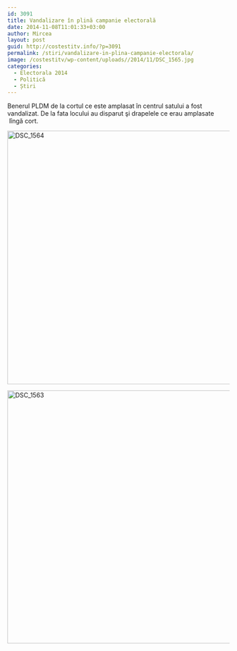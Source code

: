 ```yaml
---
id: 3091
title: Vandalizare în plină campanie electorală
date: 2014-11-08T11:01:33+03:00
author: Mircea
layout: post
guid: http://costestitv.info/?p=3091
permalink: /stiri/vandalizare-in-plina-campanie-electorala/
image: /costestitv/wp-content/uploads//2014/11/DSC_1565.jpg
categories:
  - Electorala 2014
  - Politică
  - Știri
---
```

Benerul PLDM de la cortul ce este amplasat în centrul satului a fost vandalizat.<!--more--> De la fata locului au disparut şi drapelele ce erau amplasate  lîngă cort.

[<img class="alignnone  wp-image-3094" src="/costestitv/wp-content/uploads//2014/11/DSC_1564.jpg" alt="DSC_1564" width="867" height="575" srcset="/costestitv/wp-content/uploads//2014/11/DSC_1564.jpg 300w, /costestitv/wp-content/uploads//2014/11/DSC_1564.jpg 90w, /costestitv/wp-content/uploads//2014/11/DSC_1564.jpg 180w, /costestitv/wp-content/uploads//2014/11/DSC_1564.jpg 95w" sizes="(max-width: 867px) 100vw, 867px" />](/costestitv/wp-content/uploads//2014/11/DSC_1564.jpg)

[<img class="alignnone  wp-image-3093" src="/costestitv/wp-content/uploads//2014/11/DSC_1563.jpg" alt="DSC_1563" width="865" height="574" srcset="/costestitv/wp-content/uploads//2014/11/DSC_1563.jpg 300w, /costestitv/wp-content/uploads//2014/11/DSC_1563.jpg 90w, /costestitv/wp-content/uploads//2014/11/DSC_1563.jpg 180w, /costestitv/wp-content/uploads//2014/11/DSC_1563.jpg 95w" sizes="(max-width: 865px) 100vw, 865px" />](/costestitv/wp-content/uploads//2014/11/DSC_1563.jpg)